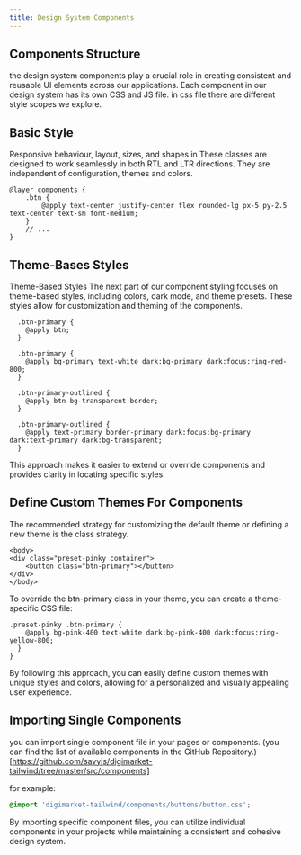 ```yaml
---
title: Design System Components
---
```


## Components Structure

the design system components play a crucial role in creating consistent and reusable UI elements across our
applications.
Each component in our design system has its own CSS and JS file.
in css file there are different style scopes we explore.

## Basic Style

Responsive behaviour, layout, sizes, and shapes in 
These classes are designed to work seamlessly in both RTL and LTR directions.
They are independent of configuration, themes and colors.

```css[components/buttons/button.scss]
@layer components {
    .btn {
        @apply text-center justify-center flex rounded-lg px-5 py-2.5 text-center text-sm font-medium;
    }
    // ...
}
```

## Theme-Bases Styles

Theme-Based Styles
The next part of our component styling focuses on theme-based styles, including colors, dark mode, and theme presets.
These styles allow for customization and theming of the components.

```css[components/buttons/button.css]
  .btn-primary {
    @apply btn;
  }

  .btn-primary {
    @apply bg-primary text-white dark:bg-primary dark:focus:ring-red-800;
  }

  .btn-primary-outlined {
    @apply btn bg-transparent border;
  }

  .btn-primary-outlined {
    @apply text-primary border-primary dark:focus:bg-primary dark:text-primary dark:bg-transparent;
  }
  ```

This approach makes it easier to extend or override components and provides clarity in locating specific styles.


## Define Custom Themes For Components

The recommended strategy for customizing the default theme or defining a new theme is the class strategy.


```html[index.html]
<body>
<div class="preset-pinky container">
    <button class="btn-primary"></button>
</div>
</body>
```

To override the btn-primary class in your theme, you can create a theme-specific CSS file:

```css[presets/pinky/pinky.css]
.preset-pinky .btn-primary {
    @apply bg-pink-400 text-white dark:bg-pink-400 dark:focus:ring-yellow-800;
  }
}
```

By following this approach, you can easily define custom themes with unique styles and colors, allowing for a personalized and visually appealing user experience.

## Importing Single Components

you can import single component file in your pages or components. (you can find the list of available components
in the GitHub Repository.)[https://github.com/savyjs/digimarket-tailwind/tree/master/src/components]

for example:

```css
@import 'digimarket-tailwind/components/buttons/button.css';
```

By importing specific component files, you can utilize individual components in your projects while maintaining a
consistent and cohesive design system.
